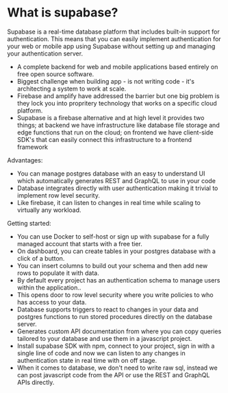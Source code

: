 
# What is supabase?
  Supabase is a real-time database platform that includes built-in support for authentication. This means that you can easily implement 
authentication for your web or mobile app using Supabase without setting up and managing your authentication server.

- A complete backend for web and mobile applications based entirely on free open source software.
- Biggest challenge when building app - is not writing code - it's architecting a system to work at scale.
- Firebase and amplify have addressed the barrier but one big problem is they lock you into propritery technology that works on a specific cloud platform.
- Supabase is a firebase alternative and at high level it provides two things; at backend we have infrastructure like database file storage and edge functions that
  run on the cloud; on frontend we have client-side SDK's that can easily connect this infrastructure to a frontend framework

Advantages:
- You can manage postgres database with an easy to understand UI which automatically generates REST and GraphQL to use in your code
- Database integrates directly with user authentication making it trivial to implement row level security.
- Like firebase, it can listen to changes in real time while scaling to virtually any workload.

Getting started:
- You can use Docker to self-host or sign up with supabase for a fully managed account that starts with a free tier.
- On dashboard, you can create tables in your postgres database with a click of a button.
- You can insert columns to build out your schema and then add new rows to populate it with data.
- By default every project has an authentication schema to manage users within the application..
- This opens door to row level security where you write policies to who has access to your data.
- Database supports triggers to react to changes in your data and postgres functions to run stored procedures directly on the database server.
- Generates custom API documentation from where you can copy queries tailored to your database and use them in a javascript project.
- Install supabase SDK with npm, connect to your project, sign in with a single line of code and now we can listen to any changes in authentication state in
  real time with on off stage.
- When it comes to database, we don't need to write raw sql, instead we can post javascript code from the API or use the REST and GraphQL APIs directly.
  

